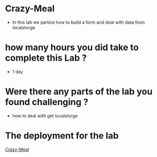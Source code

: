 # Crazy-Meal
- In this lab we partice how to build a form and deal with data from localstorge

# how many hours you did take to complete this Lab ?
* 1 day

# Were there any parts of the lab you found challenging ?
- how to deal with get localstorge

# The deployment for the lab
[Crazy-Meal](https://omaramjad310.github.io/Crazy-Meal/)
